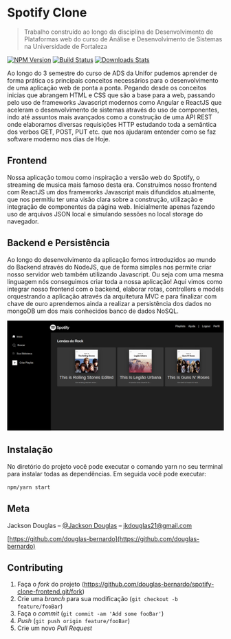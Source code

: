 # Spotify Clone
> Trabalho construído ao longo da disciplina de Desenvolvimento de Plataformas web do curso de Análise e Desenvolvimento de Sistemas na Universidade de Fortaleza

[![NPM Version][npm-image]][npm-url]
[![Build Status][travis-image]][travis-url]
[![Downloads Stats][npm-downloads]][npm-url]

Ao longo do 3 semestre do curso de ADS da Unifor pudemos aprender de forma prática os principais conceitos necessários para o desenvolvimento de uma aplicação web de ponta a ponta. Pegando desde os conceitos inicias que abrangem HTML e CSS que são a base para a web, passando pelo uso de frameworks Javascript modernos como Angular e ReactJS que aceleram o desenvolvimento de sistemas através do uso de componentes, indo até assuntos mais avançados como a construção de uma API REST onde elaboramos diversas requisições HTTP estudando toda a semântica dos verbos GET, POST, PUT etc. que nos ajudaram entender como se faz software moderno nos dias de Hoje.
    
## Frontend
    
Nossa aplicação tomou como inspiração a versão web do Spotify, o streaming de musica mais famoso desta era. Construímos nosso frontend com ReactJS um dos frameworks Javascript mais difundidos atualmente, que nos permitiu ter uma visão clara sobre a construção, utilização e integração de componentes da página web. Inicialmente apenas fazendo uso de arquivos JSON local e simulando sessões no local storage do navegador.
	
## Backend e Persistência
  
Ao longo do desenvolvimento da aplicação fomos introduzidos ao mundo do Backend através do NodeJS, que de forma simples nos permite criar nosso servidor web também utilizando Javascript. Ou seja com uma mesma linguagem nós conseguimos criar toda a nossa aplicação! Aqui vimos como integrar nosso frontend com o backend, elaborar rotas, controllers e models orquestrando a aplicação através da arquitetura MVC e para finalizar com chave de ouro aprendemos ainda a realizar a persistência dos dados no mongoDB um dos mais conhecidos banco de dados NoSQL. 

![](https://github.com/douglas-bernardo/spotify-clone-frontend/blob/master/public/images/spotify-clone-unifor.png)

## Instalação

No diretório do projeto você pode executar o comando yarn no seu terminal para instalar todas as dependências. Em seguida você pode executar:

```sh
npm/yarn start
```

## Meta

Jackson Douglas – [@Jackson Douglas](https://twitter.com/jkdouglas21) – jkdouglas21@gmail.com

[https://github.com/douglas-bernardo](https://github.com/douglas-bernardo)

## Contributing

1. Faça o _fork_ do projeto (<https://github.com/douglas-bernardo/spotify-clone-frontend.git/fork>)
2. Crie uma _branch_ para sua modificação (`git checkout -b feature/fooBar`)
3. Faça o _commit_ (`git commit -am 'Add some fooBar'`)
4. _Push_ (`git push origin feature/fooBar`)
5. Crie um novo _Pull Request_

[npm-image]: https://img.shields.io/npm/v/datadog-metrics.svg?style=flat-square
[npm-url]: https://npmjs.org/package/datadog-metrics
[npm-downloads]: https://img.shields.io/npm/dm/datadog-metrics.svg?style=flat-square
[travis-image]: https://img.shields.io/travis/dbader/node-datadog-metrics/master.svg?style=flat-square
[travis-url]: https://travis-ci.org/dbader/node-datadog-metrics
[wiki]: https://github.com/seunome/seuprojeto/wiki
